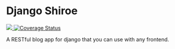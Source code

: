 # Django Shiroe

<p align="left">
	<a href="https://travis-ci.org/aaronkazah/django-shiroe" alt="Contributors">
        <img src="https://travis-ci.org/aaronkazah/django-shiroe.svg?branch=master" />
	</a>
	<a href='https://coveralls.io/github/aaronkazah/django-shiroe?branch=master'><img src='https://coveralls.io/repos/github/aaronkazah/django-shiroe/badge.svg?branch=master' alt='Coverage Status' /></a>
</p>

A RESTful blog app for django that you can use with any frontend.

